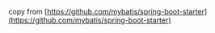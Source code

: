 copy from [https://github.com/mybatis/spring-boot-starter](https://github.com/mybatis/spring-boot-starter)